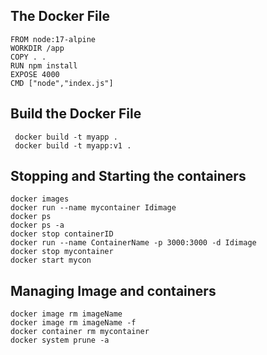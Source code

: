 ## The Docker File
```
FROM node:17-alpine
WORKDIR /app
COPY . .
RUN npm install
EXPOSE 4000
CMD ["node","index.js"]
```

## Build the Docker File
```
 docker build -t myapp .
 docker build -t myapp:v1 .
```
## Stopping and Starting the containers
```
docker images
docker run --name mycontainer Idimage
docker ps
docker ps -a
docker stop containerID
docker run --name ContainerName -p 3000:3000 -d Idimage
docker stop mycontainer
docker start mycon

```

## Managing Image and containers

```
docker image rm imageName
docker image rm imageName -f
docker container rm mycontainer
docker system prune -a

```

